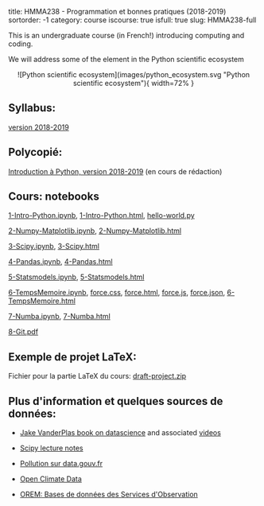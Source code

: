 title: HMMA238 - Programmation et bonnes pratiques (2018-2019)
sortorder: -1
category: course
iscourse: true
isfull: true
slug: HMMA238-full


This is an undergraduate course (in French!) introducing computing and coding.

We will address some of the element in the Python scientific ecosystem

<center>
![Python scientific ecosystem](images/python_ecosystem.svg "Python scientific ecosystem"){ width=72% }
</center>

## Syllabus:
[version 2018-2019](/enseignement/Montpellier/HMMA238/syllabus_HMMA238_18_19.pdf)

## Polycopié:
[Introduction à Python, version 2018-2019](/enseignement/Montpellier/HLMA310/IntroPython.pdf) (en cours de rédaction)


## Cours: notebooks
[1-Intro-Python.ipynb](/enseignement/Montpellier/HMMA238/1-Intro-Python.ipynb),
[1-Intro-Python.html](https://nbviewer.jupyter.org/url/josephsalmon.eu/enseignement/Montpellier/HMMA238/1-Intro-Python.ipynb?flush_cache=true),
[hello-world.py](/enseignement/Montpellier/HMMA238/hello-world.py)

[2-Numpy-Matplotlib.ipynb](/enseignement/Montpellier/HMMA238/2-Numpy-Matplotlib.ipynb), [2-Numpy-Matplotlib.html](https://nbviewer.jupyter.org/url/josephsalmon.eu/enseignement/Montpellier/HMMA238/2-Numpy-Matplotlib.ipynb?flush_cache=true)

[3-Scipy.ipynb](/enseignement/Montpellier/HMMA238/3-Scipy.ipynb), [3-Scipy.html](https://nbviewer.jupyter.org/url/josephsalmon.eu/enseignement/Montpellier/HMMA238/3-Scipy.ipynb?flush_cache=true)

[4-Pandas.ipynb](/enseignement/Montpellier/HMMA238/4-Pandas.ipynb), [4-Pandas.html](https://nbviewer.jupyter.org/url/josephsalmon.eu/enseignement/Montpellier/HMMA238/4-Pandas.ipynb?flush_cache=true)

[5-Statsmodels.ipynb](/enseignement/Montpellier/HMMA238/5-Statsmodels.ipynb), [5-Statsmodels.html](https://nbviewer.jupyter.org/url/josephsalmon.eu/enseignement/Montpellier/HMMA238/5-Statsmodels.ipynb?flush_cache=true)

[6-TempsMemoire.ipynb](/enseignement/Montpellier/HMMA238/6-TempsMemoire.ipynb), [force.css](/enseignement/Montpellier/HMMA238/force.css), [force.html](/enseignement/Montpellier/HMMA238/force.html), [force.js](/enseignement/Montpellier/HMMA238/force.js), [force.json](/enseignement/Montpellier/HMMA238/force.json), [6-TempsMemoire.html](https://nbviewer.jupyter.org/url/josephsalmon.eu/enseignement/Montpellier/HMMA238/6-TempsMemoire.ipynb?flush_cache=true)


[7-Numba.ipynb](/enseignement/Montpellier/HMMA238/7-Numba.ipynb), [7-Numba.html](https://nbviewer.jupyter.org/url/josephsalmon.eu/enseignement/Montpellier/HMMA238/7-Numba.ipynb?flush_cache=true)

[8-Git.pdf](/enseignement/Montpellier/HMMA238/8-Git.pdf)



## Exemple de projet LaTeX:

Fichier pour la partie LaTeX du cours: [draft-project.zip](/enseignement/Montpellier/HMMA238/draft-project.zip)

## Plus d'information et quelques sources de données:

- [Jake VanderPlas book on datascience](https://jakevdp.github.io/PythonDataScienceHandbook/)
and associated
[videos](http://jakevdp.github.io/blog/2017/03/03/reproducible-data-analysis-in-jupyter/)

- [Scipy lecture notes](https://www.scipy-lectures.org/)

- [Pollution sur data.gouv.fr](https://www.data.gouv.fr/fr/datasets/donnees-temps-reel-de-mesure-des-concentrations-de-polluants-atmospheriques-reglementes-1/)

- [Open Climate Data](http://openclimatedata.net)

- [OREM: Bases de données des Services d'Observation](https://data.oreme.org/observation)